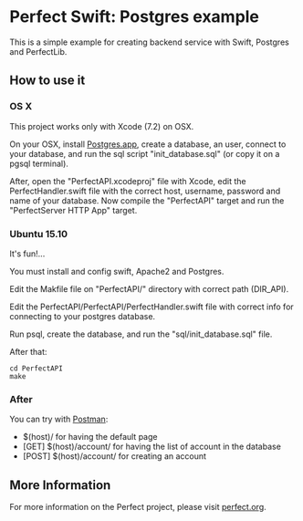 # Perfect Swift: Postgres example
This is a simple example for creating backend service with Swift, Postgres and PerfectLib.

## How to use it

### OS X
This project works only with Xcode (7.2) on OSX.

On your OSX, install [Postgres.app](http://postgresapp.com), create a database, an user, connect to your database, and run the sql script "init\_database.sql" (or copy it on a pgsql terminal).

After, open the "PerfectAPI.xcodeproj" file with Xcode, edit the PerfectHandler.swift file with the correct host, username, password and name of your database. Now compile the "PerfectAPI" target and run the "PerfectServer HTTP App" target.

### Ubuntu 15.10
It's fun!...

You must install and config swift, Apache2 and Postgres.

Edit the Makfile file on "PerfectAPI/" directory with correct path (DIR\_API).

Edit the PerfectAPI/PerfectAPI/PerfectHandler.swift file with correct info for connecting to your postgres database.

Run psql, create the database, and run the "sql/init\_database.sql" file.

After that:
```
cd PerfectAPI
make
```

### After
You can try with [Postman](https://chrome.google.com/webstore/detail/postman/fhbjgbiflinjbdggehcddcbncdddomop):

- $(host)/ for having the default page
- [GET] $(host)/account/ for having the list of account in the database
- [POST] $(host)/account/ for creating an account

## More Information
For more information on the Perfect project, please visit [perfect.org](http://perfect.org).
